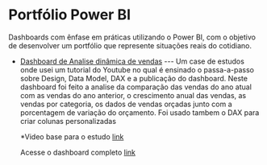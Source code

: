 # Portfólio Power BI 

Dashboards com ênfase em práticas utilizando o Power BI, com o objetivo de desenvolver um portfólio que represente situações reais do cotidiano.

- [Dashboard de Analise dinâmica de vendas](https://github.com/ThiagoAoki88/Power-BI/tree/main/Analysis%20Dashboard%20Comparative)
    --- Um case de estudos onde usei um tutorial do Youtube no qual é ensinado o passa-a-passo sobre Design, Data Model, DAX e a publicação do dashboard.
    Neste dashboard foi feito a analise da comparação das vendas do ano atual com as vendas do ano anterior, o crescimento anual das vendas, as vendas por categoria, os dados de vendas 
    orçadas junto com a porcentagem de variação do orçamento. Foi usado tambem o DAX para criar colunas personalizadas

    *Video base para o estudo [link](https://www.youtube.com/watch?v=X7DsnK5bD-0&t=451s)

     Acesse o dashboard completo [link](https://app.powerbi.com/view?r=eyJrIjoiNDdlZTBlNjYtMjcyZS00ZTA4LTlkZTEtYWEwMmIxNzRkZTE5IiwidCI6ImNlNDMwZWIwLWRmZDAtNDc4NC04MGM3LWQwYjY3NTVjOThlMiJ9)
